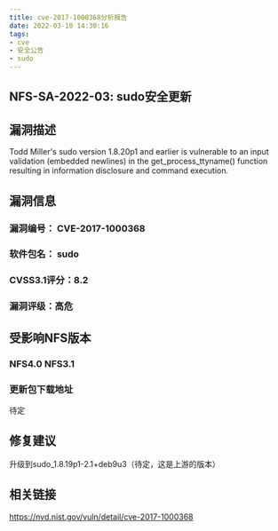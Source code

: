 ```yaml
---
title: cve-2017-1000368分析报告
date: 2022-03-10 14:30:16
tags:
- cve
- 安全公告
- sudo
---
```


## NFS-SA-2022-03: sudo安全更新

## 漏洞描述

Todd Miller's sudo version 1.8.20p1 and earlier is vulnerable to an input validation (embedded newlines) in the get_process_ttyname() function resulting in information disclosure and command execution.

## 漏洞信息

###    漏洞编号： CVE-2017-1000368

###    软件包名： sudo

###    CVSS3.1评分：8.2

###    漏洞评级：高危

## 受影响NFS版本

###    NFS4.0 NFS3.1

### 更新包下载地址

待定

## 修复建议

升级到sudo_1.8.19p1-2.1+deb9u3（待定，这是上游的版本）

## 相关链接

https://nvd.nist.gov/vuln/detail/cve-2017-1000368
